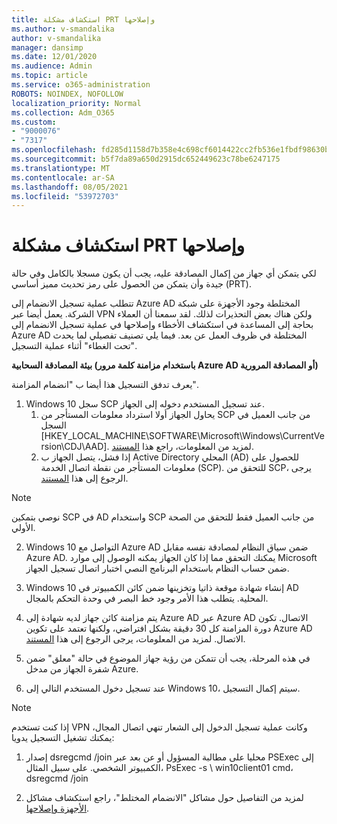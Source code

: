 ```yaml
---
title: استكشاف مشكلة PRT وإصلاحها
ms.author: v-smandalika
author: v-smandalika
manager: dansimp
ms.date: 12/01/2020
ms.audience: Admin
ms.topic: article
ms.service: o365-administration
ROBOTS: NOINDEX, NOFOLLOW
localization_priority: Normal
ms.collection: Adm_O365
ms.custom:
- "9000076"
- "7317"
ms.openlocfilehash: fd285d1158d7b358e4c698cf6014422cc2fb536e1fbdf98630bebda359f9c553
ms.sourcegitcommit: b5f7da89a650d2915dc652449623c78be6247175
ms.translationtype: MT
ms.contentlocale: ar-SA
ms.lasthandoff: 08/05/2021
ms.locfileid: "53972703"
---
```

# <a name="troubleshoot-prt-issue"></a>استكشاف مشكلة PRT وإصلاحها

لكي يتمكن أي جهاز من إكمال المصادقة عليه، يجب أن يكون مسجلا بالكامل وفي حالة جيدة وأن يتمكن من الحصول على رمز تحديث مميز أساسي (PRT).

تتطلب عملية تسجيل الانضمام إلى Azure AD المختلطة وجود الأجهزة على شبكة الشركة. يعمل أيضا عبر VPN ولكن هناك بعض التحذيرات لذلك. لقد سمعنا أن العملاء بحاجة إلى المساعدة في استكشاف الأخطاء وإصلاحها في عملية تسجيل الانضمام إلى Azure AD المختلطة في ظروف العمل عن بعد. فيما يلي تصنيف تفصيلي لما يحدث "تحت الغطاء" أثناء عملية التسجيل.

**بيئة المصادقة السحابية (باستخدام مزامنة كلمة مرور Azure AD أو المصادقة المرورية)**

يعرف تدفق التسجيل هذا أيضا ب "انضمام المزامنة".

1. Windows 10 سجل SCP عند تسجيل المستخدم دخوله إلى الجهاز.
    1. يحاول الجهاز أولا استرداد معلومات المستأجر من SCP من جانب العميل في السجل [HKEY_LOCAL_MACHINE\SOFTWARE\Microsoft\Windows\CurrentVersion\CDJ\AAD]. لمزيد من المعلومات، راجع هذا [المستند](https://docs.microsoft.com/azure/active-directory/devices/hybrid-azuread-join-control).
    2. إذا فشل، يتصل الجهاز ب Active Directory المحلي (AD) للحصول على معلومات المستأجر من نقطة اتصال الخدمة (SCP). للتحقق من SCP، يرجى الرجوع إلى هذا [المستند](https://docs.microsoft.com/azure/active-directory/devices/hybrid-azuread-join-manual#configure-a-service-connection-point). 

> [!NOTE]
> نوصي بتمكين SCP في AD واستخدام SCP من جانب العميل فقط للتحقق من الصحة الأولي.

2. Windows 10 التواصل مع Azure AD ضمن سياق النظام لمصادقة نفسه مقابل Azure AD. يمكنك التحقق مما إذا كان الجهاز يمكنه الوصول إلى موارد Microsoft ضمن حساب النظام باستخدام البرنامج النصي اختبار اتصال تسجيل الجهاز.

3. Windows 10 إنشاء شهادة موقعة ذاتيا وتخزينها ضمن كائن الكمبيوتر في AD المحلية. يتطلب هذا الأمر وجود خط البصر في وحدة التحكم بالمجال.

4. يتم مزامنة كائن جهاز لديه شهادة إلى Azure AD عبر Azure AD الاتصال. تكون دورة المزامنة كل 30 دقيقة بشكل افتراضي، ولكنها تعتمد على تكوين Azure AD الاتصال. لمزيد من المعلومات، يرجى الرجوع إلى هذا [المستند](https://docs.microsoft.com/azure/active-directory/hybrid/how-to-connect-sync-configure-filtering#organizational-unitbased-filtering).

5. في هذه المرحلة، يجب أن تتمكن من رؤية جهاز الموضوع في حالة "معلق" ضمن شفرة الجهاز من مدخل Azure.

6. عند تسجيل دخول المستخدم التالي إلى Windows 10، سيتم إكمال التسجيل. 

> [!NOTE]
> إذا كنت تستخدم VPN وكانت عملية تسجيل الدخول إلى الشعار تنهي اتصال المجال، يمكنك تشغيل التسجيل يدويا:
 1. إصدار dsregcmd /join محليا على مطالبة المسؤول أو عن بعد عبر PSExec إلى الكمبيوتر الشخصي. على سبيل المثال، PsExec -s \\ win10client01 cmd، dsregcmd /join

 2. لمزيد من التفاصيل حول مشاكل "الانضمام المختلط"، راجع استكشاف مشاكل [الأجهزة وإصلاحها](https://techcommunity.microsoft.com/t5/azure-active-directory-identity/azure-ad-mailbag-frequent-questions-about-using-device-based/ba-p/1257344).
